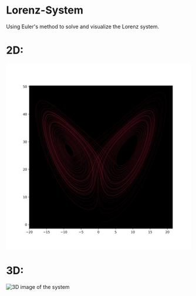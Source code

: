 # Lorenz-System
Using Euler's method to solve and visualize the Lorenz system.

# 2D: 

![2D image of the system](https://github.com/S-tuberosum/Lorenz-System/blob/main/2d.jpg)

# 3D: 

![3D image of the system](https://github.com/S-tuberosum/Lorenz-System/blob/main/3d.jpg)
